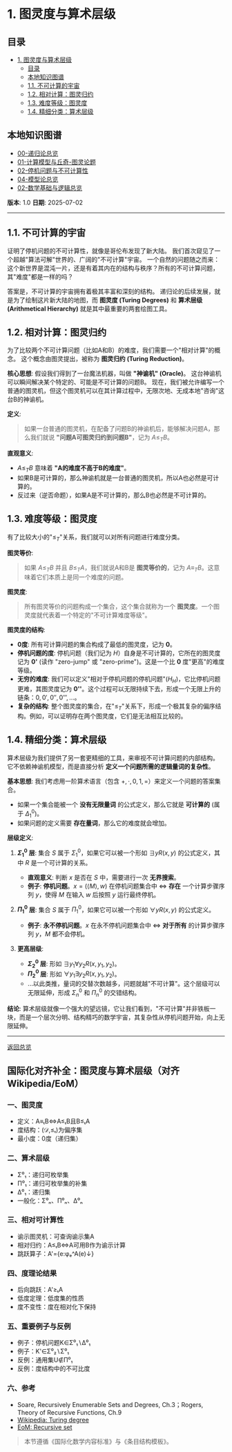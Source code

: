 # 1. 图灵度与算术层级

<!-- 本地目录区块 -->
## 目录

- [1. 图灵度与算术层级](#1-图灵度与算术层级)
  - [目录](#目录)
  - [本地知识图谱](#本地知识图谱)
  - [1.1. 不可计算的宇宙](#11-不可计算的宇宙)
  - [1.2. 相对计算：图灵归约](#12-相对计算图灵归约)
  - [1.3. 难度等级：图灵度](#13-难度等级图灵度)
  - [1.4. 精细分类：算术层级](#14-精细分类算术层级)

<!-- 本地知识图谱区块 -->
## 本地知识图谱

- [00-递归论总览](./00-递归论总览.md)
- [01-计算模型与丘奇-图灵论题](./01-计算模型与丘奇-图灵论题.md)
- [02-停机问题与不可计算性](./02-停机问题与不可计算性.md)
- [04-模型论总览](../04-模型论/00-模型论总览.md)
- [02-数学基础与逻辑总览](../00-数学基础与逻辑总览.md)

**版本**: 1.0
**日期**: 2025-07-02

---

## 1.1. 不可计算的宇宙

证明了停机问题的不可计算性，就像是哥伦布发现了新大陆。
我们首次窥见了一个超越"算法可解"世界的、广阔的"不可计算"宇宙。
一个自然的问题随之而来：这个新世界是混沌一片，还是有着其内在的结构与秩序？所有的不可计算问题，其"难度"都是一样的吗？

答案是，不可计算的宇宙拥有着极其丰富和深刻的结构。
递归论的后续发展，就是为了绘制这片新大陆的地图，而 **图灵度 (Turing Degrees)** 和 **算术层级 (Arithmetical Hierarchy)** 就是其中最重要的两套绘图工具。

## 1.2. 相对计算：图灵归约

为了比较两个不可计算问题（比如A和B）的难度，我们需要一个"相对计算"的概念。
这个概念由图灵提出，被称为 **图灵归约 (Turing Reduction)**。

**核心思想**:
假设我们得到了一台魔法机器，叫做 **"神谕机" (Oracle)**。
这台神谕机可以瞬间解决某个特定的、可能是不可计算的问题B。
现在，我们被允许编写一个普通的图灵机，但这个图灵机可以在其计算过程中，无限次地、无成本地"咨询"这台B的神谕机。

**定义**:
> 如果一台普通的图灵机，在配备了问题B的神谕机后，能够解决问题A，那么我们就说 **"问题A可图灵归约到问题B"**，记为 $A \le_T B$。

**直观意义**:

- $A \le_T B$ 意味着 **"A的难度不高于B的难度"**。
- 如果B是可计算的，那么神谕机就是一台普通的图灵机，所以A也必然是可计算的。
- 反过来（逆否命题），如果A是不可计算的，那么B也必然是不可计算的。

## 1.3. 难度等级：图灵度

有了比较大小的"$\le_T$"关系，我们就可以对所有问题进行难度分类。

**图灵等价**:
> 如果 $A \le_T B$ 并且 $B \le_T A$，我们就说A和B是 **图灵等价的**，记为 $A \equiv_T B$。这意味着它们本质上是同一个难度的问题。

**图灵度**:
> 所有图灵等价的问题构成一个集合，这个集合就称为一个 **图灵度**。一个图灵度就代表着一个特定的"不可计算难度等级"。

**图灵度的结构**:

- **0度**: 所有可计算问题的集合构成了最低的图灵度，记为 **0**。
- **停机问题的度**: 停机问题（我们记为 $H$）自身是不可计算的，它所在的图灵度记为 **0'** (读作 "zero-jump" 或 "zero-prime")。这是一个比 **0** 度"更高"的难度等级。
- **无穷的难度**: 我们可以定义"相对于停机问题的停机问题"($H_H$)，它比停机问题更难，其图灵度记为 **0''**。这个过程可以无限持续下去，形成一个无限上升的链条：$0, 0', 0'', 0''', \dots$。
- **复杂的结构**: 整个图灵度的集合，在"$\le_T$"关系下，形成一个极其复杂的偏序结构。例如，可以证明存在两个图灵度，它们是无法相互比较的。

## 1.4. 精细分类：算术层级

算术层级为我们提供了另一套更精细的工具，来审视不可计算问题的内部结构。
它不依赖神谕机模型，而是直接分析 **定义一个问题所需的逻辑量词的复杂性**。

**基本思想**:
我们考虑用一阶算术语言（包含 $+, \cdot, 0, 1, =$）来定义一个问题的答案集合。

- 如果一个集合能被一个 **没有无限量词** 的公式定义，那么它就是 **可计算的** (属于 $\Delta_1^0$)。
- 如果问题的定义需要 **存在量词**，那么它的难度就会增加。

**层级定义**:

1. **$\Sigma_1^0$ 层**: 集合 $S$ 属于 $\Sigma_1^0$，如果它可以被一个形如 $\exists y R(x, y)$ 的公式定义，其中 $R$ 是一个可计算的关系。
    - **直观意义**: 判断 $x$ 是否在 $S$ 中，需要进行一次 **无界搜索**。
    - **例子**: **停机问题**。$x = (\langle M \rangle, w)$ 在停机问题集合中 $\iff$ **存在** 一个计算步骤序列 $y$，使得 $M$ 在输入 $w$ 后按照 $y$ 运行最终停机。

2. **$\Pi_1^0$ 层**: 集合 $S$ 属于 $\Pi_1^0$，如果它可以被一个形如 $\forall y R(x, y)$ 的公式定义。
    - **例子**: **永不停机问题**。$x$ 在永不停机问题集合中 $\iff$ **对于所有** 的计算步骤序列 $y$，$M$ 都不会停机。

3. **更高层级**:
    - **$\Sigma_2^0$ 层**: 形如 $\exists y_1 \forall y_2 R(x, y_1, y_2)$。
    - **$\Pi_2^0$ 层**: 形如 $\forall y_1 \exists y_2 R(x, y_1, y_2)$。
    - ...以此类推，量词的交替次数越多，问题就越"不可计算"。这个层级可以无限延伸，形成 $\Sigma_n^0$ 和 $\Pi_n^0$ 的交错结构。

**结论**:
算术层级就像一个强大的望远镜，它让我们看到，"不可计算"并非铁板一块，而是一个层次分明、结构精巧的数学宇宙，其复杂性从停机问题开始，向上无限延伸。

---
[返回总览](./00-递归论总览.md)

## 国际化对齐补全：图灵度与算术层级（对齐 Wikipedia/EoM）

### 一、图灵度

- 定义：A≡ₜB⇔A≤ₜB且B≤ₜA
- 度结构：(𝒟,≤ₜ)为偏序集
- 最小度：0度（递归集）

### 二、算术层级

- Σ⁰₁：递归可枚举集
- Π⁰₁：递归可枚举集的补集
- Δ⁰₁：递归集
- 一般化：Σ⁰ₙ、Π⁰ₙ、Δ⁰ₙ

### 三、相对可计算性

- 谕示图灵机：可查询谕示集A
- 相对归约：A≤ₜB⇔A可用B作为谕示计算
- 跳跃算子：A'={e:φₑ^A(e)↓}

### 四、度理论结果

- 后向跳跃：A'≥ₜA
- 低度定理：低度集的性质
- 度不变性：度在相对化下保持

### 五、重要例子与反例

- 例子：停机问题K∈Σ⁰₁∖Δ⁰₁
- 例子：K'∈Σ⁰₂∖Σ⁰₁
- 反例：通用集U∉Π⁰₁
- 反例：度结构中的不可比度

### 六、参考

- Soare, Recursively Enumerable Sets and Degrees, Ch.3；Rogers, Theory of Recursive Functions, Ch.9
- [Wikipedia: Turing degree](https://en.wikipedia.org/wiki/Turing_degree)
- [EoM: Recursive set](https://encyclopediaofmath.org/wiki/Recursive_set)

> 本节遵循《国际化数学内容标准》与《条目结构模板》。
